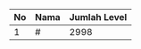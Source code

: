 | No | Nama            | Jumlah Level |
|----|-----------------|--------------|
| 1  | #    |    2998        |
